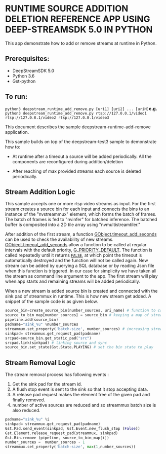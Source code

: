 # RUNTIME SOURCE ADDITION DELETION REFERENCE APP USING DEEP-STREAMSDK 5.0 IN PYTHON

This app demonstrate how to add or remove streams at runtime in Python.

## Prerequisites:

- DeepStreamSDK 5.0
- Python 3.6
- Gst-python

## To run:
​     `python3 deepstream_runtime_add_remove.py [uri1] [uri2] ... [uriN]`
​    **e.g.**
​     `python3 deepstream_runtime_add_remove.py rtsp://127.0.0.1/video1 rtsp://127.0.0.1/video2 rtsp://127.0.0.1/video3`

This document describes the sample deepstream-runtime-add-remove application.

This sample builds on top of the deepstream-test3 sample to demonstrate how to:

* At runtime after a timeout a source will be added periodically. All the components are reconfigured during addition/deletion

* After reaching of max provided streams each source is deleted periodically.

## Stream Addition Logic

This sample accepts one or more rtsp video streams as input. For the first stream creates a source bin for each input and connects the  bins to an instance of the "nvstreammux" element, which forms the batch of frames. The batch of frames is fed to "nvinfer" for batched inference. The batched buffer is composited into a 2D tile array using "nvmultistreamtiler." 

After addition of the first stream, a function [GObject.timeout_add_seconds](https://developer.gnome.org/glib/stable/glib-The-Main-Event-Loop.html#g-timeout-add-seconds)  can be used to check the availability of new streams.  [GObject.timeout_add_seconds](https://developer.gnome.org/glib/stable/glib-The-Main-Event-Loop.html#g-timeout-add-seconds)  allow a function to be called at regular intervals with the default priority, [G_PRIORITY_DEFAULT](https://developer.gnome.org/glib/stable/glib-The-Main-Event-Loop.html#G-PRIORITY-DEFAULT:CAPS). The function is called repeatedly until it returns [`FALSE`](https://developer.gnome.org/glib/stable/glib-Standard-Macros.html#FALSE:CAPS), at which point the timeout is automatically destroyed and the function will not be called again. New stream can be added by querying a SQL database or by reading Json file when this function is triggered. In our case for simplicity we have taken all the stream as command line argument to the app. The first stream will play when app starts and remaining streams will be added periodically.

When a new stream is added source bin is created and connected with the sink pad of streammux in runtime. This is how new stream get added. A snippet of the sample code is as given below.

```python
source_bin=create_source_bin(number_sources, uri_name) # function to create new source bin
source_to_bin_map[number_sources] = source_bin # keeping a map of stream, this will help us in removal phase
pipeline.add(source_bin)
padname="sink_%u" %number_sources
streammux.set_property('batch-size', number_sources) # increasing streammux batch size
sinkpad= streammux.get_request_pad(padname) 
srcpad=source_bin.get_static_pad("src")
srcpad.link(sinkpad) # linking source and sync
source_bin.set_state(Gst.State.PLAYING) # set the bin state to play
```

## Stream Removal Logic

The stream removal process has following events : 

1. Get the sink pad for the stream id.
2. A flush stop event is sent to the sink so that it stop accepting data.
3. A release pad request makes the element free of the given pad and finally removed.
4. number of active sources are reduced and so streammux batch size is also reduced.

```python
padname="sink_%u" %i 
sinkpad= streammux.get_request_pad(padname)
Gst.Pad.send_event(sinkpad, Gst.Event.new_flush_stop (False))
Gst.Element.release_request_pad(streammux, sinkpad)
Gst.Bin.remove (pipeline, source_to_bin_map[i])
number_sources =  number_sources - 1
streammux.set_property('batch-size', max(1,number_sources))
```

